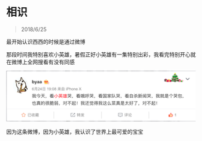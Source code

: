 # 相识

> 2018/6/25

最开始认识西西的时候是通过微博

那段时间我特别喜欢小英雄，暑假正好小英雄有一集特别出彩，我看完特别开心就在微博上全网搜看有没有同感

![初次相识](../img/firstKnown.png)

因为这条微博，因为小英雄，我认识了世界上最可爱的宝宝